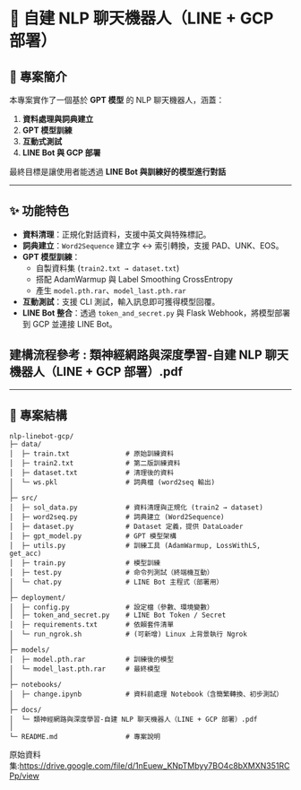 # 🧠 自建 NLP 聊天機器人（LINE + GCP 部署）

## 📖 專案簡介
本專案實作了一個基於 **GPT 模型** 的 NLP 聊天機器人，涵蓋：
1. **資料處理與詞典建立**
2. **GPT 模型訓練**
3. **互動式測試**
4. **LINE Bot 與 GCP 部署**

最終目標是讓使用者能透過 **LINE Bot 與訓練好的模型進行對話**

---

## ✨ 功能特色
- **資料清理**：正規化對話資料，支援中英文與特殊標記。
- **詞典建立**：`Word2Sequence` 建立字 ↔ 索引轉換，支援 PAD、UNK、EOS。
- **GPT 模型訓練**：
  - 自製資料集 (`train2.txt → dataset.txt`)
  - 搭配 AdamWarmup 與 Label Smoothing CrossEntropy
  - 產生 `model.pth.rar`、`model_last.pth.rar`
- **互動測試**：支援 CLI 測試，輸入訊息即可獲得模型回覆。
- **LINE Bot 整合**：透過 `token_and_secret.py` 與 Flask Webhook，將模型部署到 GCP 並連接 LINE Bot。

## 建構流程參考 :  類神經網路與深度學習-自建 NLP 聊天機器人（LINE + GCP 部署）.pdf
---
## 📂 專案結構
```
nlp-linebot-gcp/
├─ data/
│  ├─ train.txt              # 原始訓練資料
│  ├─ train2.txt             # 第二版訓練資料
│  ├─ dataset.txt            # 清理後的資料
│  └─ ws.pkl                 # 詞典檔 (word2seq 輸出)
│
├─ src/
│  ├─ sol_data.py            # 資料清理與正規化 (train2 → dataset)
│  ├─ word2seq.py            # 詞典建立 (Word2Sequence)
│  ├─ dataset.py             # Dataset 定義，提供 DataLoader
│  ├─ gpt_model.py           # GPT 模型架構
│  ├─ utils.py               # 訓練工具 (AdamWarmup, LossWithLS, get_acc)
│  ├─ train.py               # 模型訓練
│  ├─ test.py                # 命令列測試（終端機互動）
│  └─ chat.py                # LINE Bot 主程式（部署用）
│
├─ deployment/
│  ├─ config.py              # 設定檔（參數、環境變數）
│  ├─ token_and_secret.py    # LINE Bot Token / Secret 
│  ├─ requirements.txt       # 依賴套件清單
│  └─ run_ngrok.sh           # (可新增) Linux 上背景執行 Ngrok
│
├─ models/
│  ├─ model.pth.rar          # 訓練後的模型
│  └─ model_last.pth.rar     # 最終模型
│
├─ notebooks/
│  ├─ change.ipynb           # 資料前處理 Notebook（含簡繁轉換、初步測試）
│
├─ docs/
│  └─ 類神經網路與深度學習-自建 NLP 聊天機器人（LINE + GCP 部署）.pdf
│
└─ README.md                 # 專案說明
```














原始資料集:https://drive.google.com/file/d/1nEuew_KNpTMbyy7BO4c8bXMXN351RCPp/view
